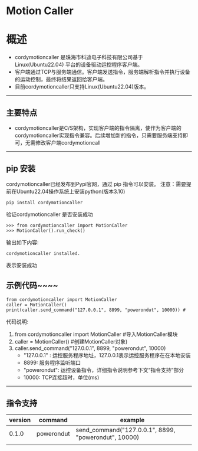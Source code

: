 # Motion Caller
# 概述
* cordymotioncaller 是珠海市科迪电子科技有限公司基于 Linux(Ubuntu22.04) 平台的设备驱动运控程序客户端。
* 客户端通过TCP与服务端通信。客户端发送指令，服务端解析指令并执行设备的运动控制，最终将结果返回给客户端。
* 目前cordymotioncaller只支持Linux(Ubuntu22.04)版本。

---
## 主要特点
* cordymotioncaller是C/S架构，实现客户端的指令隔离，使作为客户端的cordymotioncaller实现指令兼容。后续增加新的指令，只需要服务端支持即可，无需修改客户端cordymotioncall


---

## pip 安装
cordymotioncaller已经发布到Pypi官网，通过 pip 指令可以安装。
注意：需要提前在Ubuntu22.04操作系统上安装python(版本3.10)
```
pip install cordymotioncaller
```

验证cordymotioncaller 是否安装成功
```
>>> from cordymotioncaller import MotionCaller
>>> MotionCaller().run_check()
```
输出如下内容:
```
cordymotioncaller installed.
```
表示安装成功

## 示例代码~~~~
```
from cordymotioncaller import MotionCaller  
caller = MotionCaller()                     
print(caller.send_command("127.0.0.1", 8899, "powerondut", 10000)) # 
```
代码说明:
1. from cordymotioncaller import MotionCaller   #导入MotionCaller模块
2. caller = MotionCaller()  #创建MotionCaller对象)
3. caller.send_command("127.0.0.1", 8899, "powerondut", 10000)
    * "127.0.0.1" : 运控服务程序地址，127.0.0.1表示运控服务程序在在本地安装
    * 8899: 服务程序监听端口
    * "powerondut": 运控设备指令，详细指令说明参考下文“指令支持”部分
    * 10000: TCP连接超时，单位(ms)

---
## 指令支持
| version | command    | example                                                |
|---------|------------|--------------------------------------------------------|
| 0.1.0   | powerondut | send_command("127.0.0.1", 8899, "powerondut", 10000)   |
|         |            |                                                        |
